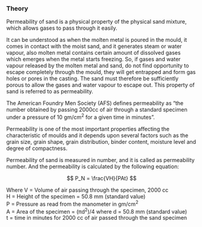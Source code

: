 ### Theory
Permeability of sand is a physical property of the physical sand mixture, which allows gases to pass through it easily.

It can be understood as when the molten metal is poured in the mould, it comes in contact with the moist sand, and it generates steam or water vapour, also molten metal contains certain amount of dissolved gases which emerges when the metal starts freezing. So, if gases and water vapour released by the molten metal and sand, do not find opportunity to escape completely through the mould, they will get entrapped and form gas holes or pores in the casting. The sand must therefore be sufficiently porous to allow the gases and water vapour to escape out. This property of sand is referred to as permeability.

The American Foundry Men Society (AFS) defines permeability as “the number obtained by passing 2000cc of air through a standard specimen under a pressure of 10 gm/cm<sup>2</sup> for a given time in minutes”.

Permeability is one of the most important properties affecting the characteristic of moulds and it depends upon several factors such as the grain size, grain shape, grain distribution, binder content, moisture level and degree of compactness.

Permeability of sand is measured in number, and it is called as permeability number. And the permeability is calculated by the following equation:

$$ P_N = \frac{VH}{PAt} $$

Where 
V = Volume of air passing through the specimen, 2000 cc<br>
H = Height of the specimen = 50.8 mm (standard value) <br>
P = Pressure as read from the manometer in gm/cm<sup>2</sup><br>
A = Area of the specimen = (πd<sup>2</sup>)/4       where d = 50.8 mm (standard value)<br>
t = time in minutes for 2000 cc of air passed through the sand specimen
